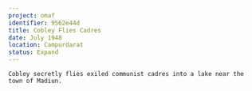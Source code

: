 ```yaml
---
project: omaf
identifier: 9562e44d
title: Cobley Flies Cadres
date: July 1948 
location: Campurdarat
status: Expand
---
```


```synopsis
Cobley secretly flies exiled communist cadres into a lake near the
town of Madiun.
```

